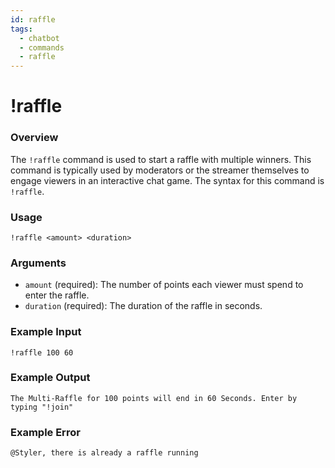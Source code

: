```yaml
---
id: raffle
tags:
  - chatbot
  - commands
  - raffle
---
```

# !raffle

### Overview

The `!raffle` command is used to start a raffle with multiple winners. This command is typically used by moderators or the streamer themselves to engage viewers in an interactive chat game. The syntax for this command is `!raffle`.

### Usage

```
!raffle <amount> <duration>
```

### Arguments

- `amount` (required): The number of points each viewer must spend to enter the raffle.
- `duration` (required): The duration of the raffle in seconds.

### Example Input

```
!raffle 100 60
```

### Example Output

```
The Multi-Raffle for 100 points will end in 60 Seconds. Enter by typing "!join"
```

### Example Error

```
@Styler, there is already a raffle running 
```
